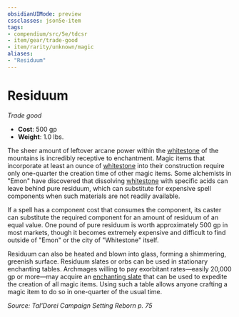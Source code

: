 ```yaml
---
obsidianUIMode: preview
cssclasses: json5e-item
tags:
- compendium/src/5e/tdcsr
- item/gear/trade-good
- item/rarity/unknown/magic
aliases: 
- "Residuum"
---
```

# Residuum
*Trade good*  

- **Cost**: 500 gp
- **Weight**: 1.0 lbs.

The sheer amount of leftover arcane power within the [whitestone](2-Mechanics/CLI/items/whitestone-tdcsr.md) of the mountains is incredibly receptive to enchantment. Magic items that incorporate at least an ounce of [whitestone](2-Mechanics/CLI/items/whitestone-tdcsr.md) into their construction require only one-quarter the creation time of other magic items. Some alchemists in "Emon" have discovered that dissolving [whitestone](2-Mechanics/CLI/items/whitestone-tdcsr.md) with specific acids can leave behind pure residuum, which can substitute for expensive spell components when such materials are not readily available.

If a spell has a component cost that consumes the component, its caster can substitute the required component for an amount of residuum of an equal value. One pound of pure residuum is worth approximately 500 gp in most markets, though it becomes extremely expensive and difficult to find outside of "Emon" or the city of "Whitestone" itself.

Residuum can also be heated and blown into glass, forming a shimmering, greenish surface. Residuum slates or orbs can be used in stationary enchanting tables. Archmages willing to pay exorbitant rates—easily 20,000 gp or more—may acquire an [enchanting slate](2-Mechanics/CLI/items/residuum-enchanting-slate-tdcsr.md) that can be used to expedite the creation of all magic items. Using such a table allows anyone crafting a magic item to do so in one-quarter of the usual time.

*Source: Tal'Dorei Campaign Setting Reborn p. 75*